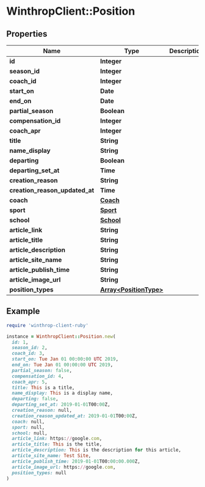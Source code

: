 # WinthropClient::Position

## Properties

| Name | Type | Description | Notes |
| ---- | ---- | ----------- | ----- |
| **id** | **Integer** |  | [optional] |
| **season_id** | **Integer** |  | [optional] |
| **coach_id** | **Integer** |  | [optional] |
| **start_on** | **Date** |  | [optional] |
| **end_on** | **Date** |  | [optional] |
| **partial_season** | **Boolean** |  | [optional] |
| **compensation_id** | **Integer** |  | [optional] |
| **coach_apr** | **Integer** |  | [optional] |
| **title** | **String** |  | [optional] |
| **name_display** | **String** |  | [optional] |
| **departing** | **Boolean** |  | [optional] |
| **departing_set_at** | **Time** |  | [optional] |
| **creation_reason** | **String** |  | [optional] |
| **creation_reason_updated_at** | **Time** |  | [optional] |
| **coach** | [**Coach**](Coach.md) |  | [optional] |
| **sport** | [**Sport**](Sport.md) |  | [optional] |
| **school** | [**School**](School.md) |  | [optional] |
| **article_link** | **String** |  | [optional] |
| **article_title** | **String** |  | [optional] |
| **article_description** | **String** |  | [optional] |
| **article_site_name** | **String** |  | [optional] |
| **article_publish_time** | **String** |  | [optional] |
| **article_image_url** | **String** |  | [optional] |
| **position_types** | [**Array&lt;PositionType&gt;**](PositionType.md) |  | [optional] |

## Example

```ruby
require 'winthrop-client-ruby'

instance = WinthropClient::Position.new(
  id: 1,
  season_id: 2,
  coach_id: 3,
  start_on: Tue Jan 01 00:00:00 UTC 2019,
  end_on: Tue Jan 01 00:00:00 UTC 2019,
  partial_season: false,
  compensation_id: 4,
  coach_apr: 5,
  title: This is a title,
  name_display: This is a display name,
  departing: false,
  departing_set_at: 2019-01-01T00:00Z,
  creation_reason: null,
  creation_reason_updated_at: 2019-01-01T00:00Z,
  coach: null,
  sport: null,
  school: null,
  article_link: https://google.com,
  article_title: This is the title,
  article_description: This is the description for this article,
  article_site_name: Test Site,
  article_publish_time: 2019-01-01T00:00:00.000Z,
  article_image_url: https://google.com,
  position_types: null
)
```

